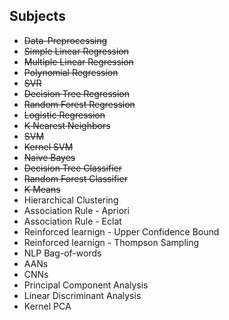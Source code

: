 ## Subjects
- ~~Data-Preprocessing~~
- ~~Simple Linear Regression~~
- ~~Multiple Linear Regression~~
- ~~Polynomial Regression~~
- ~~SVR~~
- ~~Decision Tree Regression~~
- ~~Random Forest Regression~~
- ~~Logistic Regression~~
- ~~K Nearest Neighbors~~
- ~~SVM~~
- ~~Kernel SVM~~
- ~~Naive Bayes~~
- ~~Decision Tree Classifier~~
- ~~Random Forest Classifier~~
- ~~K Means~~
- Hierarchical Clustering
- Association Rule - Apriori
- Association Rule - Eclat
- Reinforced learnign - Upper Confidence Bound
- Reinforced learnign - Thompson Sampling
- NLP Bag-of-words
- AANs
- CNNs
- Principal Component Analysis
- Linear Discriminant Analysis
- Kernel PCA
